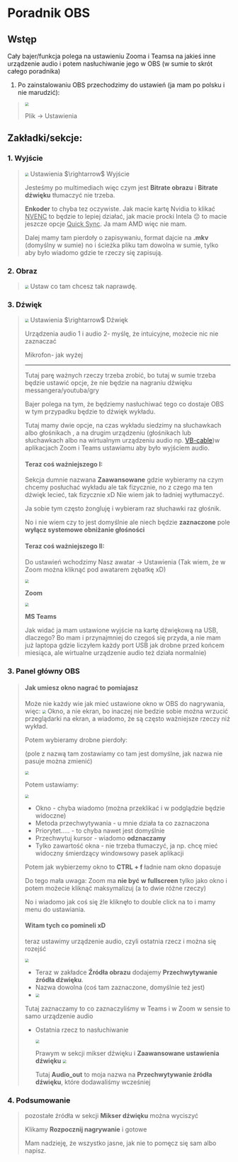 # Poradnik OBS

## Wstęp

Cały bajer/funkcja polega na ustawieniu Zooma i Teamsa na jakieś inne urządzenie audio i potem nasłuchiwanie jego w OBS (w sumie to skrót całego poradnika)

1. Po zainstalowaniu OBS przechodzimy do ustawień (ja mam po polsku i nie marudzić):

> <img src="./pictures/OBS_1.png" style="zoom:50%;" />
> 
> Plik $\rightarrow$ Ustawienia

## Zakładki/sekcje:

### 1. Wyjście

> <img src="./pictures/OBS_2.png" style="zoom: 50%;" />
> Ustawienia $\rightarrow$ Wyjście
>
> Jesteśmy po multimediach więc czym jest **Bitrate obrazu** i **Bitrate dźwięku** tłumaczyć nie trzeba.
> 
> **Enkoder** to chyba tez oczywiste. Jak macie kartę Nvidia to klikać <u>NVENC</u> to będzie to lepiej działać, jak macie procki Intela 😔 to macie jeszcze opcje <u>Quick Sync</u>. Ja mam AMD więc nie mam.
>
> Dalej mamy tam pierdoły o zapisywaniu, format dajcie na **.mkv** (domyślny w sumie) no i ścieżka pliku tam dowolna w sumie, tylko aby było wiadomo gdzie te rzeczy się zapisują.
> 

### 2. Obraz
><img src="./pictures/OBS_9.png" style="zoom: 50%;" />
>Ustaw co tam chcesz tak naprawdę.

### 3. Dźwięk
> <img src="./pictures/OBS_3.png" style="zoom: 50%;" />
> Ustawienia $\rightarrow$ Dźwięk
>
> Urządzenia audio 1 i audio 2- myślę, że intuicyjne, możecie nic nie zaznaczać
>
> Mikrofon- jak wyżej
>
> ___
> Tutaj parę ważnych rzeczy trzeba zrobić, bo tutaj w sumie trzeba będzie ustawić opcje, że nie będzie na nagraniu dźwięku messangera/youtuba/gry
>
> Bajer polega na tym, że będziemy nasłuchiwać tego co dostaje OBS w tym przypadku będzie to dźwięk wykładu.
>
> Tutaj mamy dwie opcje, na czas wykładu siedzimy na słuchawkach albo głośnikach , a na drugim urządzeniu (głośnikach lub słuchawkach albo na wirtualnym urządzeniu audio np. [VB-cable](https://vb-audio.com/Cable/))w aplikacjach Zoom i Teams ustawiamu aby było wyjściem audio.
>
> #### Teraz coś ważniejszego I:
>
> Sekcja dumnie nazwana **Zaawansowane** gdzie wybieramy na czym chcemy posłuchać wykładu ale tak fizycznie, no z czego ma ten dźwięk lecieć, tak fizycznie xD Nie wiem jak to ładniej wytłumaczyć.
>
> Ja sobie tym często żongluję i wybieram raz słuchawki raz głośnik.
>
> No i nie wiem czy to jest domyślnie ale niech będzie **zaznaczone** pole **wyłącz systemowe obniżanie głośności** 
>
>
> #### Teraz coś ważniejszego II:
>
>
> Do ustawień wchodzimy Nasz awatar $\rightarrow$ Ustawienia
> (Tak wiem, że w Zoom można kliknąć pod awatarem zębatkę xD)
>
> <img src="./pictures/OBS_4.png" style="zoom: 50%;" />
> 
> **Zoom** 
>
> <img src="./pictures/OBS_5.png" style="zoom: 50%;" />
> 
> **MS Teams**
>
> Jak widać ja mam ustawione wyjście na kartę dźwiękową na USB, dlaczego? Bo mam i przynajmniej do czegoś się przyda, a nie mam już laptopa gdzie liczyłem każdy port USB jak drobne przed końcem miesiąca, ale wirtualne urządzenie audio też działa normalnie)
>
> 
### 3. Panel główny OBS
> #### Jak umiesz okno nagrać to pomiajasz
> Może nie każdy wie jak mieć ustawione okno w OBS do nagrywania, więc:
> <img src="./pictures/OBS_6.png" style="zoom: 50%;" />
> Okno, a nie ekran, bo inaczej nie bedzie sobie można wrzucić przeglądarki na ekran, a wiadomo, że są często ważniejsze rzeczy niż wykład.
>
> Potem wybieramy drobne pierdoły:
>
> (pole z nazwą tam zostawiamy co tam jest domyślne, jak nazwa nie pasuje można zmienić)
> 
> <img src="./pictures/OBS_7.png" style="zoom: 50%;" />
>
> Potem ustawiamy:
> 
> <img src="./pictures/OBS_8.png" style="zoom: 50%;" />
> 
> * Okno - chyba wiadomo (można przeklikać i w podglądzie będzie widoczne)
> * Metoda przechwytywania - u mnie działa ta co zaznaczona
> * Priorytet..... - to chyba nawet jest domyślnie
> * Przechwytuj kursor - wiadomo **odznaczamy**
> * Tylko zawartość okna - nie trzeba tłumaczyć, ja np. chcę mieć widoczny śmierdzący windowsowy pasek aplikacji
>
> Potem jak wybierzemy okno to **CTRL + f** ładnie nam okno dopasuje
>
> Do tego mała uwaga:
> Zoom ma **nie być w fullscreen** tylko jako okno i potem możecie kliknąć maksymalizuj (a to dwie różne rzeczy)
>
> No i wiadomo jak coś się źle kliknęło to double click na to i mamy menu do ustawiania.
>
> #### Witam tych co pomineli xD
>
> teraz ustawimy urządzenie audio, czyli ostatnia rzecz i można się rozejść
> 
> <img src="./pictures/OBS_10.png" style="zoom: 50%;" />
>
> * Teraz w zakładce **Źródła obrazu** dodajemy **Przechwytywanie źródła dźwięku**.
> * Nazwa dowolna (coś tam zaznaczone, domyślnie też jest)
> * <img src="./pictures/OBS_11.png" style="zoom: 50%;" />
> Tutaj zaznaczamy to co zaznaczyliśmy w Teams i w Zoom w sensie to samo urządzenie audio
> * Ostatnia rzecz to nasłuchiwanie
> 
>   <img src="./pictures/OBS_12.png" style="zoom: 50%;" />
>   
>   Prawym w sekcji mikser dźwięku i **Zaawansowane ustawienia dźwięku**
>   <img src="./pictures/OBS_13.png" style="zoom: 50%;" />
>   
>   Tutaj **Audio_out** to moja nazwa na **Przechwytywanie źródła dźwięku**, które dodawaliśmy wcześniej
>
### 4. Podsumowanie

> pozostałe źródła w sekcji **Mikser dźwięku** można wyciszyć
>
> Klikamy **Rozpocznij nagrywanie** i gotowe
>
> Mam nadzieję, że wszystko jasne, jak nie to pomęcz się sam albo napisz.


